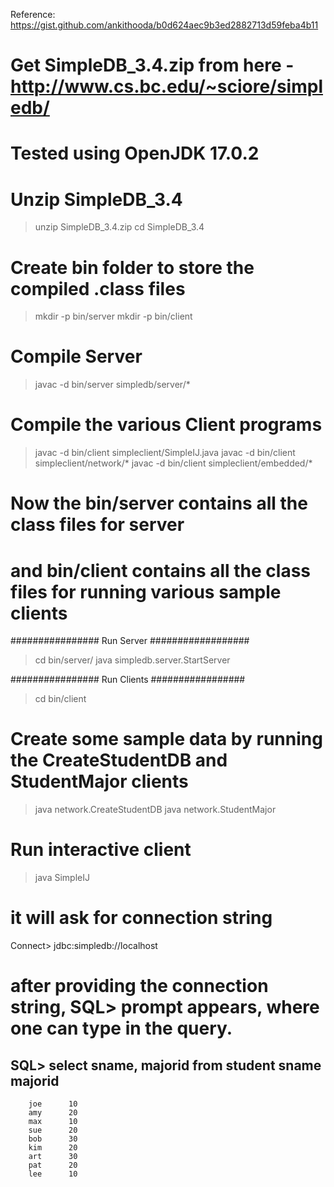 Reference: https://gist.github.com/ankithooda/b0d624aec9b3ed2882713d59feba4b11

# Get SimpleDB_3.4.zip from here - http://www.cs.bc.edu/~sciore/simpledb/

# Tested using OpenJDK 17.0.2

# Unzip SimpleDB_3.4
> unzip SimpleDB_3.4.zip
> cd SimpleDB_3.4

# Create bin folder to store the compiled .class files
> mkdir -p bin/server
> mkdir -p bin/client

# Compile Server
> javac -d bin/server simpledb/server/*

# Compile the various Client programs

> javac -d bin/client simpleclient/SimpleIJ.java
> javac -d bin/client simpleclient/network/*
> javac -d bin/client simpleclient/embedded/*

# Now the bin/server contains all the class files for server
# and bin/client contains all the class files for running various sample clients


################ Run Server ##################

> cd bin/server/
> java simpledb.server.StartServer


################ Run Clients #################

> cd bin/client

# Create some sample data by running the CreateStudentDB and StudentMajor clients
> java network.CreateStudentDB
> java network.StudentMajor


# Run interactive client
> java SimpleIJ

# it will ask for connection string

Connect> 
jdbc:simpledb://localhost

# after providing the connection string, SQL> prompt appears, where one can type in the query.

SQL> select sname, majorid from student
      sname majorid
-------------------
        joe      10
        amy      20
        max      10
        sue      20
        bob      30
        kim      20
        art      30
        pat      20
        lee      10